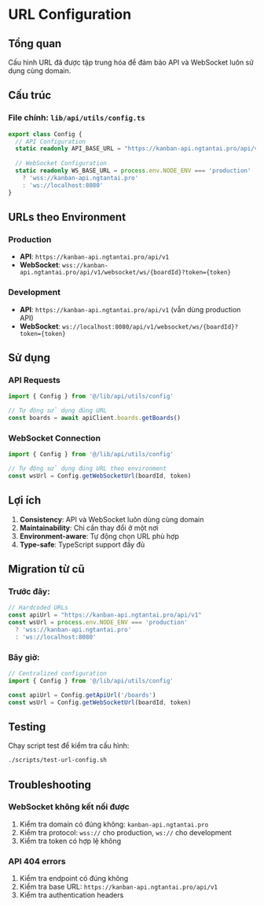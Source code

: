 # URL Configuration

## Tổng quan

Cấu hình URL đã được tập trung hóa để đảm bảo API và WebSocket luôn sử dụng cùng domain.

## Cấu trúc

### File chính: `lib/api/utils/config.ts`

```typescript
export class Config {
  // API Configuration
  static readonly API_BASE_URL = "https://kanban-api.ngtantai.pro/api/v1"
  
  // WebSocket Configuration
  static readonly WS_BASE_URL = process.env.NODE_ENV === 'production'
    ? 'wss://kanban-api.ngtantai.pro'
    : 'ws://localhost:8080'
}
```

## URLs theo Environment

### Production
- **API**: `https://kanban-api.ngtantai.pro/api/v1`
- **WebSocket**: `wss://kanban-api.ngtantai.pro/api/v1/websocket/ws/{boardId}?token={token}`

### Development
- **API**: `https://kanban-api.ngtantai.pro/api/v1` (vẫn dùng production API)
- **WebSocket**: `ws://localhost:8080/api/v1/websocket/ws/{boardId}?token={token}`

## Sử dụng

### API Requests
```typescript
import { Config } from '@/lib/api/utils/config'

// Tự động sử dụng đúng URL
const boards = await apiClient.boards.getBoards()
```

### WebSocket Connection
```typescript
import { Config } from '@/lib/api/utils/config'

// Tự động sử dụng đúng URL theo environment
const wsUrl = Config.getWebSocketUrl(boardId, token)
```

## Lợi ích

1. **Consistency**: API và WebSocket luôn dùng cùng domain
2. **Maintainability**: Chỉ cần thay đổi ở một nơi
3. **Environment-aware**: Tự động chọn URL phù hợp
4. **Type-safe**: TypeScript support đầy đủ

## Migration từ cũ

### Trước đây:
```typescript
// Hardcoded URLs
const apiUrl = "https://kanban-api.ngtantai.pro/api/v1"
const wsUrl = process.env.NODE_ENV === 'production' 
  ? 'wss://kanban-api.ngtantai.pro'
  : 'ws://localhost:8080'
```

### Bây giờ:
```typescript
// Centralized configuration
import { Config } from '@/lib/api/utils/config'

const apiUrl = Config.getApiUrl('/boards')
const wsUrl = Config.getWebSocketUrl(boardId, token)
```

## Testing

Chạy script test để kiểm tra cấu hình:

```bash
./scripts/test-url-config.sh
```

## Troubleshooting

### WebSocket không kết nối được
1. Kiểm tra domain có đúng không: `kanban-api.ngtantai.pro`
2. Kiểm tra protocol: `wss://` cho production, `ws://` cho development
3. Kiểm tra token có hợp lệ không

### API 404 errors
1. Kiểm tra endpoint có đúng không
2. Kiểm tra base URL: `https://kanban-api.ngtantai.pro/api/v1`
3. Kiểm tra authentication headers 